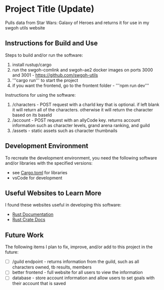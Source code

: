 # Project Title (Update)

Pulls data from Star Wars: Galaxy of Heroes and returns it for use in my swgoh utils website


## Instructions for Build and Use

Steps to build and/or run the software:

1. install rustup/cargo
2. run the swgoh-comlink and swgoh-ae2 docker images on ports 3000 and 3001 - https://github.com/swgoh-utils
3. '''cargo run''' to start the project
4. if you want the frontend, go to the frontent folder - '''npm run dev'''

Instructions for using the software:

1. /characters - POST request with a charId key that is optional. if left blank it will return all of the characters. otherwise it will return the character based on its baseId
2. /account -  POST request with an allyCode key. returns account information such as character levels, grand arena ranking, and guild
3. /assets - static assets such as character thumbnails

## Development Environment 

To recreate the development environment, you need the following software and/or libraries with the specified versions:

* see [Cargo.toml](./Cargo.toml) for libraries
* vsCode for development

## Useful Websites to Learn More

I found these websites useful in developing this software:

* [Rust Documentation](https://doc.rust-lang.org/stable/)
* [Rust Crate Docs](https://docs.rs/)

## Future Work

The following items I plan to fix, improve, and/or add to this project in the future:

* [ ] /guild endpoint -  returns information from the guild, such as all characters owned, tb results, members
* [ ] better frontend - full website for all users to view the information
* [ ] database - store account information and allow users to set goals with their account that is saved
